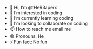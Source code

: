 - 👋 Hi, I’m @tHeR3aperx
- 👀 I’m interested in coding 
- 🌱 I’m currently learning coding
- 💞️ I’m looking to collaborate on coding
- 📫 How to reach me email me 
- 😄 Pronouns: He
- ⚡ Fun fact: No fun

<!---
tHeR3aperx/tHeR3aperx is a ✨ special ✨ repository because its `README.md` (this file) appears on your GitHub profile.
You can click the Preview link to take a look at your changes.
--->
